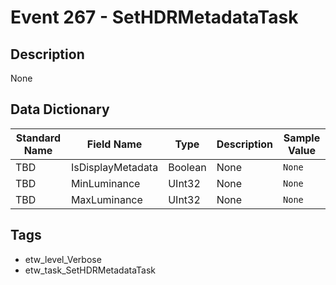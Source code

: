 # Event 267 - SetHDRMetadataTask

## Description
None

## Data Dictionary
|Standard Name|Field Name|Type|Description|Sample Value|
|---|---|---|---|---|
|TBD|IsDisplayMetadata|Boolean|None|`None`|
|TBD|MinLuminance|UInt32|None|`None`|
|TBD|MaxLuminance|UInt32|None|`None`|

## Tags
* etw_level_Verbose
* etw_task_SetHDRMetadataTask